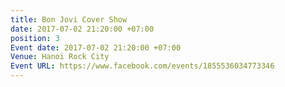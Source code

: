 ```yaml
---
title: Bon Jovi Cover Show
date: 2017-07-02 21:20:00 +07:00
position: 3
Event date: 2017-07-02 21:20:00 +07:00
Venue: Hanoi Rock City
Event URL: https://www.facebook.com/events/1855536034773346
---
```


